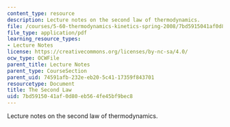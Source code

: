```yaml
---
content_type: resource
description: Lecture notes on the second law of thermodynamics.
file: /courses/5-60-thermodynamics-kinetics-spring-2008/7bd5915041af0d80eb564fe45bf9bec8_5_60_lecture8_9.pdf
file_type: application/pdf
learning_resource_types:
- Lecture Notes
license: https://creativecommons.org/licenses/by-nc-sa/4.0/
ocw_type: OCWFile
parent_title: Lecture Notes
parent_type: CourseSection
parent_uid: 74591afb-232e-eb20-5c41-17359f843701
resourcetype: Document
title: The Second Law
uid: 7bd59150-41af-0d80-eb56-4fe45bf9bec8
---
```

Lecture notes on the second law of thermodynamics.